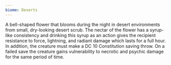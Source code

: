 ```yaml
---
biome: Deserts
---
```

A bell-shaped flower that blooms during the night in desert environments from small, dry-looking desert scrub. The nectar of the flower has a syrup-like consistency and drinking this syrup as an action gives the recipient resistance to force, lightning, and radiant damage which lasts for a full hour. In addition, the creature must make a DC 10 Constitution saving throw. On a failed save the creature gains vulnerability to necrotic and psychic damage for the same period of time. 

